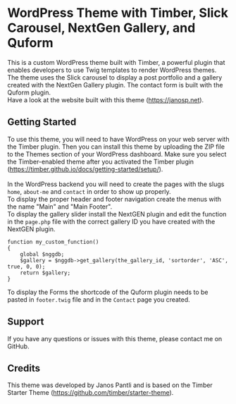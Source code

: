 # WordPress Theme with Timber, Slick Carousel, NextGen Gallery, and Quform

This is a custom WordPress theme built with Timber, a powerful plugin that enables developers to use Twig templates to render WordPress themes. The theme uses the Slick carousel to display a post portfolio and a gallery created with the NextGen Gallery plugin. The contact form is built with the Quform plugin.<br>
Have a look at the website built with this theme (https://janosp.net).

## Getting Started

To use this theme, you will need to have WordPress on your web server with the Timber plugin. Then you can install this theme by uploading the ZIP file to the Themes section of your WordPress dashboard. Make sure you select the Timber-enabled theme after you activated the Timber plugin (https://timber.github.io/docs/getting-started/setup/).<br><br>
In the WordPress backend you will need to create the pages with the slugs `home`, `about-me` and `contact` in order to show up properly.<br> To display the proper header and footer navigation create the menus with the name "Main" and "Main Footer".<br>
To display the gallery slider install the NextGEN plugin and edit the function in the `page.php` file with the correct gallery ID you have created with the NextGEN plugin.<br>

```
function my_custom_function()
{
	global $nggdb;
	$gallery = $nggdb->get_gallery(the_gallery_id, 'sortorder', 'ASC', true, 0, 0);
  	return $gallery;
}
```
To display the Forms the shortcode of the Quform plugin needs to be pasted in `footer.twig` file and in the `Contact` page you created.

## Support

If you have any questions or issues with this theme, please contact me on GitHub.

## Credits

This theme was developed by Janos Pantli and is based on the Timber Starter Theme (https://github.com/timber/starter-theme).
